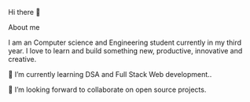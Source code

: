 Hi there 👋

About me

I am an Computer science and Engineering student currently in my third year. I love to learn and build something new, productive, innovative and creative.

🌱 I’m currently learning DSA and Full Stack Web development..


👯 I’m looking forward to collaborate on open source projects.
